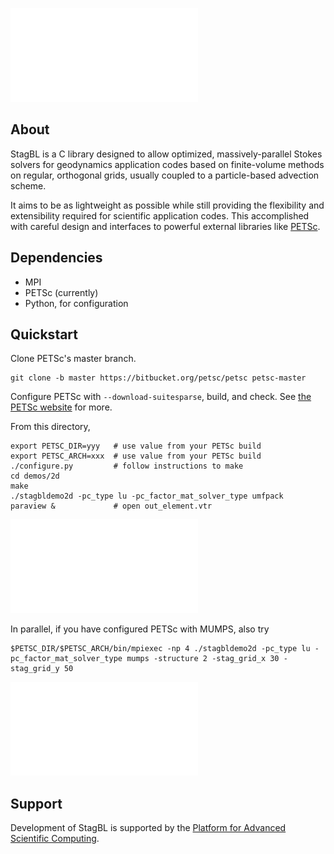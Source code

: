 ![StagBL](documentation/resources/logo/logo_half.pdf)

## About

StagBL is a C library designed to allow optimized, massively-parallel Stokes solvers
for geodynamics application codes based on finite-volume methods on regular,
orthogonal grids, usually coupled to a particle-based advection scheme.

It aims to be as lightweight as possible while still providing the flexibility
and extensibility required for scientific application codes. This accomplished
with careful design and interfaces to powerful external libraries like
[PETSc](https://www.mcs.anl.gov/petsc).

## Dependencies

* MPI
* PETSc (currently)
* Python, for configuration

## Quickstart

Clone PETSc's master branch.

    git clone -b master https://bitbucket.org/petsc/petsc petsc-master

Configure PETSc with `--download-suitesparse`, build, and check. 
See [the PETSc website](https://www.mcs.anl.gov/petsc/documentation/installation.html) for more.

From this directory,

    export PETSC_DIR=yyy   # use value from your PETSc build
    export PETSC_ARCH=xxx  # use value from your PETSc build
    ./configure.py         # follow instructions to make
    cd demos/2d
    make
    ./stagbldemo2d -pc_type lu -pc_factor_mat_solver_type umfpack
    paraview &             # open out_element.vtr

![stagbl2ddemo quickstart](documentation/resources/stagbldemo2d_quickstart.pdf)

In parallel, if you have configured PETSc with MUMPS, also try

    $PETSC_DIR/$PETSC_ARCH/bin/mpiexec -np 4 ./stagbldemo2d -pc_type lu -pc_factor_mat_solver_type mumps -structure 2 -stag_grid_x 30 -stag_grid_y 50

![stagbl2ddemo quickstart 2](documentation/resources/stagbldemo2d_quickstart2.pdf)

## Support
Development of StagBL is supported by the [Platform for Advanced Scientific Computing](https://www.pasc-ch.org).
